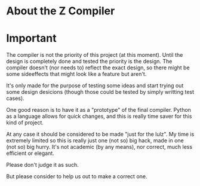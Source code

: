 # About the Z Compiler
# Important

The compiler is not the priority of this project (at this moment).
Until the design is completely done and tested the priority is the design.
The compiler doesn't (nor needs to) reflect the exact design, so there might be some sideeffects that might look like a feature but aren't.

It's only made for the purpose of testing some ideas and start trying out 
some design desicions (though those could be tested by simply writting test cases).

One good reason is to have it as a "prototype" of the final compiler.
Python as a language allows for quick changes, and this is really time saver for
this kind of project.

At any case it should be considered to be made "just for the lulz".
My time is extremely limited so this is really just one (not so) big hack, 
made in one (not so) big hurry.
It's not academic (by any means), nor correct, much less efficient or elegant.

Please don't judge it as such.

But please consider to help us out to make a correct one.
